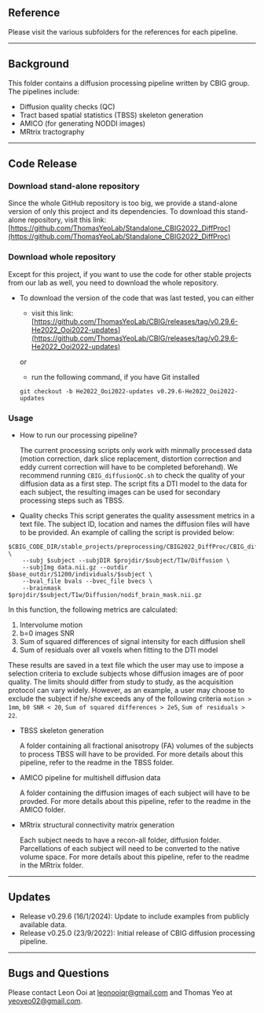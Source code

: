 ## Reference

Please visit the various subfolders for the references for each pipeline.

----

## Background

This folder contains a diffusion processing pipeline written by CBIG group. The pipelines include:
- Diffusion quality checks (QC)
- Tract based spatial statistics (TBSS) skeleton generation
- AMICO (for generating NODDI images)
- MRtrix tractography

----

## Code Release

### Download stand-alone repository

Since the whole GitHub repository is too big, we provide a stand-alone version of only this project and its dependencies. To download this stand-alone repository, visit this link:
[https://github.com/ThomasYeoLab/Standalone_CBIG2022_DiffProc](https://github.com/ThomasYeoLab/Standalone_CBIG2022_DiffProc)


### Download whole repository

Except for this project, if you want to use the code for other stable projects from our lab as well, you need to download the whole repository.

- To download the version of the code that was last tested, you can either

  - visit this link:
  [https://github.com/ThomasYeoLab/CBIG/releases/tag/v0.29.6-He2022_Ooi2022-updates](https://github.com/ThomasYeoLab/CBIG/releases/tag/v0.29.6-He2022_Ooi2022-updates)
  
  or
  
  - run the following command, if you have Git installed
  
  ```
  git checkout -b He2022_Ooi2022-updates v0.29.6-He2022_Ooi2022-updates
  ```

### Usage 

- How to run our processing pipeline?

  The current processing scripts only work with minmally processed data (motion correction, dark slice replacement, distortion correction and eddy current correction will have to be completed beforehand). 
  We recommend running `CBIG_diffusionQC.sh` to check the quality of your diffusion data as a first step. The script fits a DTI model to the data for each subject, the resulting images can be used for 
  secondary processing steps such as TBSS. 

- Quality checks
  This script generates the quality assessment metrics in a text file. The subject ID, location and names the diffusion files will have to be provided. An example of calling the script is provided below:
```
$CBIG_CODE_DIR/stable_projects/preprocessing/CBIG2022_DiffProc/CBIG_diffusionQC.sh \
    --subj $subject --subjDIR $projdir/$subject/T1w/Diffusion \
    --subjImg data.nii.gz --outdir $base_outdir/S1200/individuals/$subject \
    --bval_file bvals --bvec_file bvecs \
    --brainmask $projdir/$subject/T1w/Diffusion/nodif_brain_mask.nii.gz 
```
  In this function, the following metrics are calculated:
  1. Intervolume motion
  2. b=0 images SNR
  3. Sum of squared differences of signal intensity for each diffusion shell
  4. Sum of residuals over all voxels when fitting to the DTI model
  
  These results are saved in a text file which the user may use to impose a selection criteria to exclude subjects whose diffusion images are of poor quality.
  The limits should differ from study to study, as the acquisition protocol can vary widely. However, as an example, a user may choose to exclude the subject 
  if he/she exceeds any of the following criteria `motion > 1mm`, `b0 SNR < 20`, `Sum of squared differences > 2e5`, `Sum of residuals > 22`. 

- TBSS skeleton generation

  A folder containing all fractional anisotropy (FA) volumes of the subjects to process TBSS will have to be provided. For more details about this pipeline, refer to the readme in the TBSS folder.

- AMICO pipeline for multishell diffusion data

  A folder containing the diffusion images of each subject will have to be provded. For more details about this pipeline, refer to the readme in the AMICO folder.

- MRtrix structural connectivity matrix generation

  Each subject needs to have a recon-all folder, diffusion folder. Parcellations of each subject will need to be converted to the native volume space. For more details about this pipeline, refer to the readme in the MRtrix folder.

----

## Updates

- Release v0.29.6 (16/1/2024): Update to include examples from publicly available data.
- Release v0.25.0 (23/9/2022): Initial release of CBIG diffusion processing pipeline.
  
----

## Bugs and Questions

Please contact Leon Ooi at leonooiqr@gmail.com and Thomas Yeo at yeoyeo02@gmail.com.
